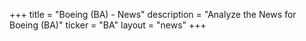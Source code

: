 +++
title = "Boeing (BA) - News"
description = "Analyze the News for Boeing (BA)"
ticker = "BA"
layout = "news"
+++

